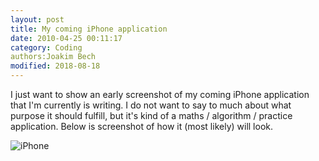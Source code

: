 ```yaml
---
layout: post
title: My coming iPhone application
date: 2010-04-25 00:11:17
category: Coding
authors:Joakim Bech
modified: 2018-08-18
---
```

I just want to show an early screenshot of my coming iPhone application that
I'm currently is writing. I do not want to say to much about what purpose it
should fulfill, but it's kind of a maths / algorithm / practice application.
Below is screenshot of how it (most likely) will look.

<img alt="iPhone" src="{filename}/images/iphonebd/bd_preview.jpg" align="left">

